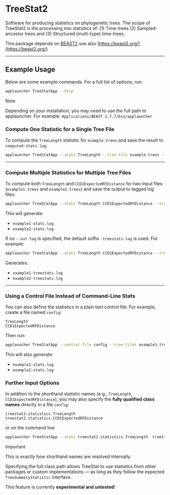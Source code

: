 TreeStat2
=========

Software for producing statistics on phylogenetic trees. 
The scope of TreeStat2 is the processing into statistics of: 
  (1) Time-trees 
  (2) Sampled-ancestor trees and 
  (3) Structured (multi-type) time-trees.
  
This package depends on [BEAST2](https://github.com/CompEvol/beast2/) see also [https://beast2.org/](https://beast2.org/)

---
## Example Usage

Below are some example commands. For a full list of options, run:

```bash
applauncher TreeStatApp --help
```

> [!Note]
> Depending on your installation, you may need to use the full path to applauncher.
> For example:
> `Applications/BEAST 2.7.7/bin/applauncher`

### Compute One Statistic for a Single Tree File

To compute the `TreeLength` statistic for `example.trees` and save the result to `computed-stats.log`:

```bash
applauncher TreeStatApp --stats TreeLength --tree-file example.trees --out-file computed-stats.log
```

---

### Compute Multiple Statistics for Multiple Tree Files

To compute both `TreeLength` and `CCD1ExpectedRFDistance` for two input files 
(`example1.trees` and `example2.trees`) and save the output to tagged log files:

```bash
applauncher TreeStatApp --stats TreeLength CCD1ExpectedRFDistance --tree-files example1.trees example2.trees --out-tag -stats.log
```

This will generate:
- `example1-stats.log`
- `example2-stats.log`

If no `--out-tag` is specified, the default suffix `-treestats.log` is used. For example:

```bash
applauncher TreeStatApp --stats TreeLength CCD1ExpectedRFDistance --tree-files example1.trees example2.trees
```

Generates:
- `example1-treestats.log`
- `example2-treestats.log`

---

### Using a Control File Instead of Command-Line Stats

You can also define the statistics in a plain text control file. For example, create a file named `config`:

```
TreeLength
CCD1ExpectedRFDistance
```

Then run:

```bash
applauncher TreeStatApp --control-file config --tree-files example1.trees example2.trees --out-tag -stats.log
```

This will also generate:
- `example1-stats.log`
- `example2-stats.log`


### Further Input Options

In addition to the shorthand statistic names (e.g., `TreeLength`, `CCD1ExpectedRFDistance`),
you may also specify the **fully qualified class names** directly in a file `config`:

```
treestat2.statistics.TreeLength
treestat2.statistics.CCD1ExpectedRFDistance
```

or on the command line 

```bash
applauncher TreeStatApp --stats treestat2.statistics.TreeLength  treestat2.statistics.CCD1ExpectedRFDistance --tree-files example.trees
```

> [!Important]
> This is exactly how shorthand names are resolved internally.
> 
> Specifying the full class path allows TreeStat to use statistics from other packages or custom implementations 
> — as long as they follow the expected `TreeSummaryStatistic` interface.
> 
> This feature is currently **experimental and untested**!
